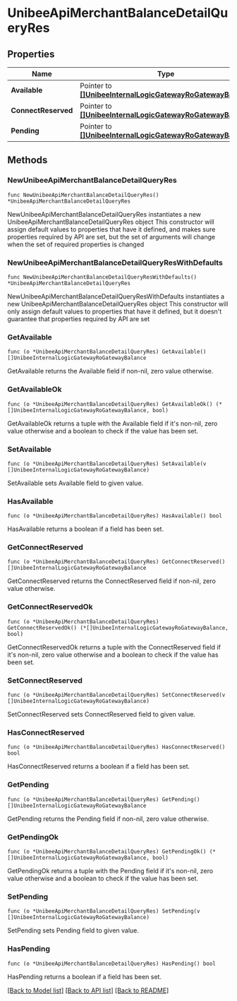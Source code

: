 # UnibeeApiMerchantBalanceDetailQueryRes

## Properties

Name | Type | Description | Notes
------------ | ------------- | ------------- | -------------
**Available** | Pointer to [**[]UnibeeInternalLogicGatewayRoGatewayBalance**](UnibeeInternalLogicGatewayRoGatewayBalance.md) |  | [optional] 
**ConnectReserved** | Pointer to [**[]UnibeeInternalLogicGatewayRoGatewayBalance**](UnibeeInternalLogicGatewayRoGatewayBalance.md) |  | [optional] 
**Pending** | Pointer to [**[]UnibeeInternalLogicGatewayRoGatewayBalance**](UnibeeInternalLogicGatewayRoGatewayBalance.md) |  | [optional] 

## Methods

### NewUnibeeApiMerchantBalanceDetailQueryRes

`func NewUnibeeApiMerchantBalanceDetailQueryRes() *UnibeeApiMerchantBalanceDetailQueryRes`

NewUnibeeApiMerchantBalanceDetailQueryRes instantiates a new UnibeeApiMerchantBalanceDetailQueryRes object
This constructor will assign default values to properties that have it defined,
and makes sure properties required by API are set, but the set of arguments
will change when the set of required properties is changed

### NewUnibeeApiMerchantBalanceDetailQueryResWithDefaults

`func NewUnibeeApiMerchantBalanceDetailQueryResWithDefaults() *UnibeeApiMerchantBalanceDetailQueryRes`

NewUnibeeApiMerchantBalanceDetailQueryResWithDefaults instantiates a new UnibeeApiMerchantBalanceDetailQueryRes object
This constructor will only assign default values to properties that have it defined,
but it doesn't guarantee that properties required by API are set

### GetAvailable

`func (o *UnibeeApiMerchantBalanceDetailQueryRes) GetAvailable() []UnibeeInternalLogicGatewayRoGatewayBalance`

GetAvailable returns the Available field if non-nil, zero value otherwise.

### GetAvailableOk

`func (o *UnibeeApiMerchantBalanceDetailQueryRes) GetAvailableOk() (*[]UnibeeInternalLogicGatewayRoGatewayBalance, bool)`

GetAvailableOk returns a tuple with the Available field if it's non-nil, zero value otherwise
and a boolean to check if the value has been set.

### SetAvailable

`func (o *UnibeeApiMerchantBalanceDetailQueryRes) SetAvailable(v []UnibeeInternalLogicGatewayRoGatewayBalance)`

SetAvailable sets Available field to given value.

### HasAvailable

`func (o *UnibeeApiMerchantBalanceDetailQueryRes) HasAvailable() bool`

HasAvailable returns a boolean if a field has been set.

### GetConnectReserved

`func (o *UnibeeApiMerchantBalanceDetailQueryRes) GetConnectReserved() []UnibeeInternalLogicGatewayRoGatewayBalance`

GetConnectReserved returns the ConnectReserved field if non-nil, zero value otherwise.

### GetConnectReservedOk

`func (o *UnibeeApiMerchantBalanceDetailQueryRes) GetConnectReservedOk() (*[]UnibeeInternalLogicGatewayRoGatewayBalance, bool)`

GetConnectReservedOk returns a tuple with the ConnectReserved field if it's non-nil, zero value otherwise
and a boolean to check if the value has been set.

### SetConnectReserved

`func (o *UnibeeApiMerchantBalanceDetailQueryRes) SetConnectReserved(v []UnibeeInternalLogicGatewayRoGatewayBalance)`

SetConnectReserved sets ConnectReserved field to given value.

### HasConnectReserved

`func (o *UnibeeApiMerchantBalanceDetailQueryRes) HasConnectReserved() bool`

HasConnectReserved returns a boolean if a field has been set.

### GetPending

`func (o *UnibeeApiMerchantBalanceDetailQueryRes) GetPending() []UnibeeInternalLogicGatewayRoGatewayBalance`

GetPending returns the Pending field if non-nil, zero value otherwise.

### GetPendingOk

`func (o *UnibeeApiMerchantBalanceDetailQueryRes) GetPendingOk() (*[]UnibeeInternalLogicGatewayRoGatewayBalance, bool)`

GetPendingOk returns a tuple with the Pending field if it's non-nil, zero value otherwise
and a boolean to check if the value has been set.

### SetPending

`func (o *UnibeeApiMerchantBalanceDetailQueryRes) SetPending(v []UnibeeInternalLogicGatewayRoGatewayBalance)`

SetPending sets Pending field to given value.

### HasPending

`func (o *UnibeeApiMerchantBalanceDetailQueryRes) HasPending() bool`

HasPending returns a boolean if a field has been set.


[[Back to Model list]](../README.md#documentation-for-models) [[Back to API list]](../README.md#documentation-for-api-endpoints) [[Back to README]](../README.md)


